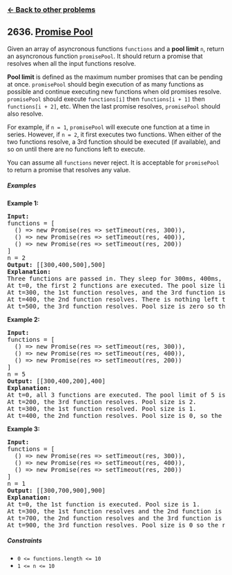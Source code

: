 ### [&#8592; Back to other problems](../../README.md)

## 2636. [Promise Pool](https://leetcode.com/problems/promise-pool/)

Given an array of asyncronous functions `functions` and a **pool limit** `n`, return an asyncronous
function
`promisePool`. It should return a promise that resolves when all the input functions resolve.

**Pool limit** is defined as the maximum number promises that can be pending at once. `promisePool`
should
begin execution of as many functions as possible and continue executing new functions when old
promises resolve. `promisePool` should execute `functions[i]` then `functions[i + 1]` then
`functions[i + 2]`, etc. When the last promise resolves, `promisePool` should also resolve.

For example, if `n = 1`, `promisePool` will execute one function at a time in series. However,
if `n = 2`,
it first executes two functions. When either of the two functions resolve, a 3rd function should be
executed (if available), and so on until there are no functions left to execute.

You can assume all `functions` never reject. It is acceptable for `promisePool` to return a promise
that
resolves any value.

##### Examples

**Example 1:**

<pre>
<b>Input:</b>
functions = [
  () => new Promise(res => setTimeout(res, 300)),
  () => new Promise(res => setTimeout(res, 400)),
  () => new Promise(res => setTimeout(res, 200))
]
n = 2
<b>Output:</b> [[300,400,500],500]
<b>Explanation:</b>
Three functions are passed in. They sleep for 300ms, 400ms, and 200ms respectively.
At t=0, the first 2 functions are executed. The pool size limit of 2 is reached.
At t=300, the 1st function resolves, and the 3rd function is executed. Pool size is 2.
At t=400, the 2nd function resolves. There is nothing left to execute. Pool size is 1.
At t=500, the 3rd function resolves. Pool size is zero so the returned promise also resolves.
</pre>

**Example 2:**

<pre>
<b>Input:</b>
functions = [
  () => new Promise(res => setTimeout(res, 300)),
  () => new Promise(res => setTimeout(res, 400)),
  () => new Promise(res => setTimeout(res, 200))
]
n = 5
<b>Output:</b> [[300,400,200],400]
<b>Explanation:</b>
At t=0, all 3 functions are executed. The pool limit of 5 is never met.
At t=200, the 3rd function resolves. Pool size is 2.
At t=300, the 1st function resolved. Pool size is 1.
At t=400, the 2nd function resolves. Pool size is 0, so the returned promise also resolves.
</pre>

**Example 3:**

<pre>
<b>Input:</b>
functions = [
  () => new Promise(res => setTimeout(res, 300)),
  () => new Promise(res => setTimeout(res, 400)),
  () => new Promise(res => setTimeout(res, 200))
]
n = 1
<b>Output:</b> [[300,700,900],900]
<b>Explanation:</b>
At t=0, the 1st function is executed. Pool size is 1.
At t=300, the 1st function resolves and the 2nd function is executed. Pool size is 1.
At t=700, the 2nd function resolves and the 3rd function is executed. Pool size is 1.
At t=900, the 3rd function resolves. Pool size is 0 so the returned promise resolves.
</pre>

##### Constraints

* <code>0 <= functions.length <= 10</code>
* <code>1 <= n <= 10</code>
